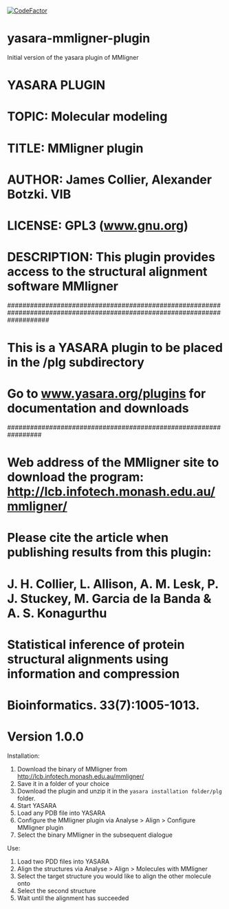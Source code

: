 [![CodeFactor](https://www.codefactor.io/repository/github/vibbits/yasara-mmligner-plugin/badge/master)](https://www.codefactor.io/repository/github/vibbits/yasara-mmligner-plugin/overview/master)

# yasara-mmligner-plugin

Initial version of the yasara plugin of MMligner 

# YASARA PLUGIN
# TOPIC:       Molecular modeling
# TITLE:       MMligner plugin
# AUTHOR:      James Collier, Alexander Botzki. VIB
# LICENSE:     GPL3 (www.gnu.org)
# DESCRIPTION: This plugin provides access to the structural alignment software MMligner
###########################################################################################################################
# This is a YASARA plugin to be placed in the /plg subdirectory #
# Go to www.yasara.org/plugins for documentation and downloads  #
#################################################################
# Web address of the MMligner site to download the program: http://lcb.infotech.monash.edu.au/mmligner/
# Please cite the article when publishing results from this plugin:
# J. H. Collier,  L. Allison,  A. M. Lesk,  P. J. Stuckey,  M. Garcia de la Banda  &  A. S. Konagurthu 
# Statistical inference of protein structural alignments using information and compression
# Bioinformatics. 33(7):1005-1013.
# Version 1.0.0

Installation:

1. Download the binary of MMligner from http://lcb.infotech.monash.edu.au/mmligner/
2. Save it in a folder of your choice
3. Download the plugin and unzip it in the `yasara installation folder/plg` folder.
4. Start YASARA
5. Load any PDB file into YASARA
6. Configure the MMligner plugin via Analyse > Align > Configure MMligner plugin
7. Select the binary MMligner in the subsequent dialogue

Use:
1. Load two PDD files into YASARA
2. Align the structures via Analyse > Align > Molecules with MMligner
3. Select the target structure you would like to align the other molecule onto
4. Select the second structure
5. Wait until the alignment has succeeded
